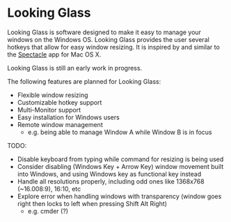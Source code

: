 # Looking Glass
Looking Glass is software designed to make it easy to manage your windows on the Windows OS.
Looking Glass provides the user several hotkeys that allow for easy window resizing. It is inspired by and similar to the [Spectacle](https://github.com/eczarny/spectacle) app for Mac OS X.

Looking Glass is still an early work in progress.

The following features are planned for Looking Glass:
* Flexible window resizing
* Customizable hotkey support
* Multi-Monitor support
* Easy installation for Windows users
* Remote window management
  * e.g. being able to manage Window A while Window B is in focus

TODO:
* Disable keyboard from typing while command for resizing is being used
* Consider disabling (Windows Key + Arrow Key) window movement built into Windows, and using Windows key as functional key instead
* Handle all resolutions properly, including odd ones like 1368x768 (~16.008:9), 16:10, etc
* Explore error when handling windows with transparency (window goes right then locks to left when pressing Shift Alt Right)
  * e.g. cmder (?)

